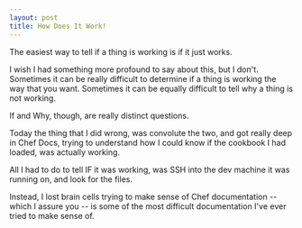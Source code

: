 ```yaml
---
layout: post
title: How Does It Work!
---
```


The easiest way to tell if a thing is working is if it just works.

I wish I had something more profound to say about this, but I don't. Sometimes it can be really difficult to determine if a thing is working the way that you want. Sometimes it can be equally difficult to tell why a thing is not working.

If and Why, though, are really distinct questions.

Today the thing that I did wrong, was convolute the two, and got really deep in Chef Docs, trying to understand how I could know if the cookbook I had loaded, was actually working.

All I had to do to tell IF it was working, was SSH into the dev machine it was running on, and look for the files.

Instead, I lost brain cells trying to make sense of Chef documentation -- which I assure you -- is some of the most difficult documentation I've ever tried to make sense of.

